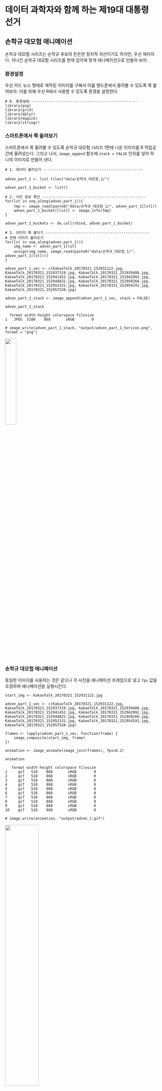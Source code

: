 # 데이터 과학자와 함께 하는 제19대 대통령 선거



## 손학규 대모험 애니메이션 

손학규 대모험 시리즈는 손학규 후보의 든든한 정치적 자산이기도 하지만, 우선 재미지다.
지나간 손하규 대모험 시리즈를 현재 감각에 맞게 애니메이션으로 만들어 보자.

### 환경설정 

우선 카드 뉴스 형태로 제작된 이미지를 구해서 이를 핸드폰에서 올려볼 수 있도록 쭉 붙여보자.
이를 위해 우선 R에서 사용할 수 있도록 환경을 설정한다.


~~~{.r}
# 0. 환경설정--------------------------------------------------
library(png)
library(grid)
library(dplyr)
library(magick)
library(stringr)
~~~

### 스마트폰에서 쭉 올려보기

스마트폰에서 쭉 올려볼 수 있도록 손학규 대모험 시리즈 1편에 나온 이미지를 R 작업공간에 올려넣는다.
그리고 나서, `image_append` 함수에 `stack = FALSE` 인자를 넣어 하나의 이미지로 만들어 낸다.



~~~{.r}
# 1. 데이터 불러오기 ----------------------------------------------

adven_part_1 <- list.files("data/손학규_대모험_1/") 

adven_part_1_bucket <- list()

# 2. 사진 정보 확인 ------------------------------------------------
for(lst in seq_along(adven_part_1)){
    tmp <- image_read(paste0("data/손학규_대모험_1/", adven_part_1[lst]))
    adven_part_1_bucket[[lst]] <- image_info(tmp)
}

adven_part_1_buckets <- do.call(rbind, adven_part_1_bucket)

# 3. 이미지 쫙 붙이기 ------------------------------------------------
# 전체 이미지 불러오기
for(lst in seq_along(adven_part_1)){
    img_name <- adven_part_1[lst]
    assign(img_name, image_read(paste0("data/손학규_대모험_1/", adven_part_1[lst])))
}

adven_part_1_vec <- c(KakaoTalk_20170321_152931122.jpg, KakaoTalk_20170321_152937319.jpg, KakaoTalk_20170321_152939486.jpg, 
KakaoTalk_20170321_152941452.jpg, KakaoTalk_20170321_152942992.jpg, KakaoTalk_20170321_152944822.jpg, KakaoTalk_20170321_152950266.jpg, 
KakaoTalk_20170321_152952331.jpg, KakaoTalk_20170321_152954191.jpg, KakaoTalk_20170321_152957528.jpg)

adven_part_1_stack <- image_append(adven_part_1_vec, stack = FALSE)

adven_part_1_stack
~~~



~~~{.output}
  format width height colorspace filesize
1   JPEG  5180    868       sRGB        0

~~~



~~~{.r}
# image_write(adven_part_1_stack, "output/adven_part_1_horizon.png", format = "png")
~~~

<img src="fig/adven_1_stack.png" alt="" width="27%" />

### 손학규 대모험 애니메이션

동일한 이미지를 사용하는 것은 같으나 각 사진을 애니메이션 프레임으로 넣고 `fps` 값을 조정하여 애니메이션을 실행시킨다.


~~~{.r}
start_img <- KakaoTalk_20170321_152931122.jpg

adven_part_1_vec <- c(KakaoTalk_20170321_152931122.jpg, KakaoTalk_20170321_152937319.jpg, KakaoTalk_20170321_152939486.jpg, 
KakaoTalk_20170321_152941452.jpg, KakaoTalk_20170321_152942992.jpg, KakaoTalk_20170321_152944822.jpg, KakaoTalk_20170321_152950266.jpg, 
KakaoTalk_20170321_152952331.jpg, KakaoTalk_20170321_152954191.jpg, KakaoTalk_20170321_152957528.jpg)

frames <- lapply(adven_part_1_vec, function(frame) {
    image_composite(start_img, frame)
})

animation <- image_animate(image_join(frames), fps=0.2)

animation
~~~



~~~{.output}
   format width height colorspace filesize
1     gif   518    868       sRGB        0
2     gif   518    868       sRGB        0
3     gif   518    868       sRGB        0
4     gif   518    868       sRGB        0
5     gif   518    868       sRGB        0
6     gif   518    868       sRGB        0
7     gif   518    868       sRGB        0
8     gif   518    868       sRGB        0
9     gif   518    868       sRGB        0
10    gif   518    868       sRGB        0

~~~



~~~{.r}
# image_write(animation, "output/adven_1.gif")
~~~

<img src="fig/adven_1.gif" alt="" width="47%" />
